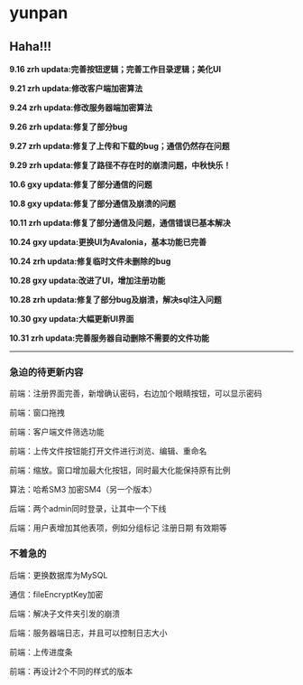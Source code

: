 # yunpan

## Haha!!!

**9.16 zrh updata:完善按钮逻辑；完善工作目录逻辑；美化UI**

**9.21 zrh updata:修改客户端加密算法**

**9.24 zrh updata:修改服务器端加密算法**

**9.26 zrh updata:修复了部分bug**

**9.27 zrh updata:修复了上传和下载的bug；通信仍然存在问题**

**9.29 zrh updata:修复了路径不存在时的崩溃问题，中秋快乐！**

**10.6 gxy updata:修复了部分通信的问题**

**10.8 gxy updata:修复了部分通信及崩溃的问题**

**10.11 zrh updata:修复了部分通信及问题，通信错误已基本解决**

**10.24 gxy updata:更换UI为Avalonia，基本功能已完善**

**10.24 zrh updata:修复临时文件未删除的bug**

**10.28 gxy updata:改进了UI，增加注册功能**

**10.28 zrh updata:修复了部分bug及崩溃，解决sql注入问题**

**10.30 gxy updata:大幅更新UI界面**

**10.31 zrh updata:完善服务器自动删除不需要的文件功能**

---
### 急迫的待更新内容

前端：注册界面完善，新增确认密码，右边加个眼睛按钮，可以显示密码

前端：窗口拖拽

前端：客户端文件筛选功能

前端：上传文件按钮能打开文件进行浏览、编辑、重命名

前端：缩放。窗口增加最大化按钮，同时最大化能保持原有比例

算法：哈希SM3 加密SM4（另一个版本）

后端：两个admin同时登录，让其中一个下线

后端：用户表增加其他表项，例如分组标记 注册日期 有效期等


### 不着急的

后端：更换数据库为MySQL

通信：fileEncryptKey加密

后端：解决子文件夹引发的崩溃

后端：服务器端日志，并且可以控制日志大小

前端：上传进度条

前端：再设计2个不同的样式的版本



